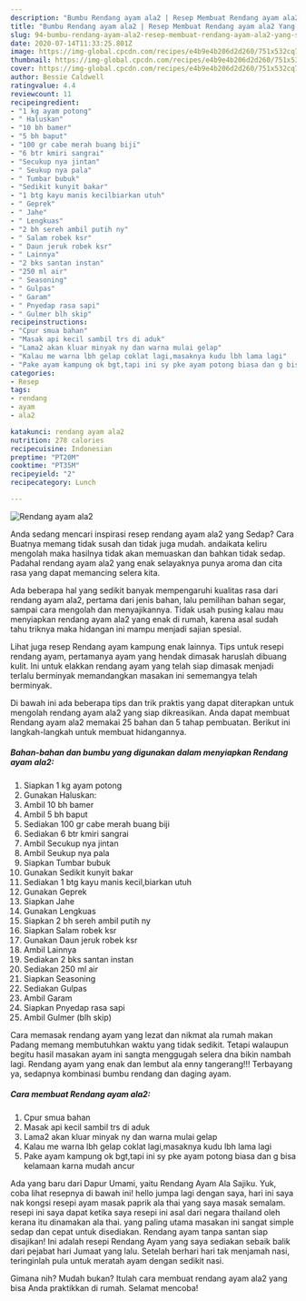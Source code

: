 ```yaml
---
description: "Bumbu Rendang ayam ala2 | Resep Membuat Rendang ayam ala2 Yang Sedap"
title: "Bumbu Rendang ayam ala2 | Resep Membuat Rendang ayam ala2 Yang Sedap"
slug: 94-bumbu-rendang-ayam-ala2-resep-membuat-rendang-ayam-ala2-yang-sedap
date: 2020-07-14T11:33:25.801Z
image: https://img-global.cpcdn.com/recipes/e4b9e4b206d2d260/751x532cq70/rendang-ayam-ala2-foto-resep-utama.jpg
thumbnail: https://img-global.cpcdn.com/recipes/e4b9e4b206d2d260/751x532cq70/rendang-ayam-ala2-foto-resep-utama.jpg
cover: https://img-global.cpcdn.com/recipes/e4b9e4b206d2d260/751x532cq70/rendang-ayam-ala2-foto-resep-utama.jpg
author: Bessie Caldwell
ratingvalue: 4.4
reviewcount: 11
recipeingredient:
- "1 kg ayam potong"
- " Haluskan"
- "10 bh bamer"
- "5 bh baput"
- "100 gr cabe merah buang biji"
- "6 btr kmiri sangrai"
- "Secukup nya jintan"
- " Seukup nya pala"
- " Tumbar bubuk"
- "Sedikit kunyit bakar"
- "1 btg kayu manis kecilbiarkan utuh"
- " Geprek"
- " Jahe"
- " Lengkuas"
- "2 bh sereh ambil putih ny"
- " Salam robek ksr"
- " Daun jeruk robek ksr"
- " Lainnya"
- "2 bks santan instan"
- "250 ml air"
- " Seasoning"
- " Gulpas"
- " Garam"
- " Pnyedap rasa sapi"
- " Gulmer blh skip"
recipeinstructions:
- "Cpur smua bahan"
- "Masak api kecil sambil trs di aduk"
- "Lama2 akan kluar minyak ny dan warna mulai gelap"
- "Kalau me warna lbh gelap coklat lagi,masaknya kudu lbh lama lagi"
- "Pake ayam kampung ok bgt,tapi ini sy pke ayam potong biasa dan g bisa kelamaan karna mudah ancur"
categories:
- Resep
tags:
- rendang
- ayam
- ala2

katakunci: rendang ayam ala2 
nutrition: 278 calories
recipecuisine: Indonesian
preptime: "PT20M"
cooktime: "PT35M"
recipeyield: "2"
recipecategory: Lunch

---
```



![Rendang ayam ala2](https://img-global.cpcdn.com/recipes/e4b9e4b206d2d260/751x532cq70/rendang-ayam-ala2-foto-resep-utama.jpg)

Anda sedang mencari inspirasi resep rendang ayam ala2 yang Sedap? Cara Buatnya memang tidak susah dan tidak juga mudah. andaikata keliru mengolah maka hasilnya tidak akan memuaskan dan bahkan tidak sedap. Padahal rendang ayam ala2 yang enak selayaknya punya aroma dan cita rasa yang dapat memancing selera kita.

Ada beberapa hal yang sedikit banyak mempengaruhi kualitas rasa dari rendang ayam ala2, pertama dari jenis bahan, lalu pemilihan bahan segar, sampai cara mengolah dan menyajikannya. Tidak usah pusing kalau mau menyiapkan rendang ayam ala2 yang enak di rumah, karena asal sudah tahu triknya maka hidangan ini mampu menjadi sajian spesial.

Lihat juga resep Rendang ayam kampung enak lainnya. Tips untuk resepi rendang ayam, pertamanya ayam yang hendak dimasak haruslah dibuang kulit. Ini untuk elakkan rendang ayam yang telah siap dimasak menjadi terlalu berminyak memandangkan masakan ini sememangya telah berminyak.


Di bawah ini ada beberapa tips dan trik praktis yang dapat diterapkan untuk mengolah rendang ayam ala2 yang siap dikreasikan. Anda dapat membuat Rendang ayam ala2 memakai 25 bahan dan 5 tahap pembuatan. Berikut ini langkah-langkah untuk membuat hidangannya.

<!--inarticleads1-->

##### Bahan-bahan dan bumbu yang digunakan dalam menyiapkan Rendang ayam ala2:

1. Siapkan 1 kg ayam potong
1. Gunakan  Haluskan:
1. Ambil 10 bh bamer
1. Ambil 5 bh baput
1. Sediakan 100 gr cabe merah buang biji
1. Sediakan 6 btr kmiri sangrai
1. Ambil Secukup nya jintan
1. Ambil  Seukup nya pala
1. Siapkan  Tumbar bubuk
1. Gunakan Sedikit kunyit bakar
1. Sediakan 1 btg kayu manis kecil,biarkan utuh
1. Gunakan  Geprek
1. Siapkan  Jahe
1. Gunakan  Lengkuas
1. Siapkan 2 bh sereh ambil putih ny
1. Siapkan  Salam robek ksr
1. Gunakan  Daun jeruk robek ksr
1. Ambil  Lainnya
1. Sediakan 2 bks santan instan
1. Sediakan 250 ml air
1. Siapkan  Seasoning
1. Sediakan  Gulpas
1. Ambil  Garam
1. Siapkan  Pnyedap rasa sapi
1. Ambil  Gulmer (blh skip)


Cara memasak rendang ayam yang lezat dan nikmat ala rumah makan Padang memang membutuhkan waktu yang tidak sedikit. Tetapi walaupun begitu hasil masakan ayam ini sangta menggugah selera dna bikin nambah lagi. Rendang ayam yang enak dan lembut ala enny tangerang!!! Terbayang ya, sedapnya kombinasi bumbu rendang dan daging ayam. 

<!--inarticleads2-->

##### Cara membuat Rendang ayam ala2:

1. Cpur smua bahan
1. Masak api kecil sambil trs di aduk
1. Lama2 akan kluar minyak ny dan warna mulai gelap
1. Kalau me warna lbh gelap coklat lagi,masaknya kudu lbh lama lagi
1. Pake ayam kampung ok bgt,tapi ini sy pke ayam potong biasa dan g bisa kelamaan karna mudah ancur


Ada yang baru dari Dapur Umami, yaitu Rendang Ayam Ala Sajiku. Yuk, coba lihat resepnya di bawah ini! hello jumpa lagi dengan saya, hari ini saya nak kongsi resepi ayam masak paprik ala thai yang saya masak semalam. resepi ini saya dapat ketika saya resepi ini asal dari negara thailand oleh kerana itu dinamakan ala thai. yang paling utama masakan ini sangat simple sedap dan cepat untuk disediakan. Rendang ayam tanpa santan siap disajikan! Ini adalah resepi Rendang Ayam yang saya sediakan sebaik balik dari pejabat hari Jumaat yang lalu. Setelah berhari hari tak menjamah nasi, teringinlah pula untuk meratah ayam dengan sedikit nasi. 

Gimana nih? Mudah bukan? Itulah cara membuat rendang ayam ala2 yang bisa Anda praktikkan di rumah. Selamat mencoba!
